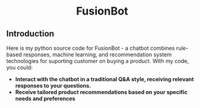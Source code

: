 <p align="center">
 <h1 align="center">FusionBot</h1>
</p>

## Introduction

Here is my python source code for FusionBot - a chatbot combines rule-based responses, machine learning, and recommendation system technologies for suporting customer on buying a product. With my code, you could: 
* **Interact with the chatbot in a traditional Q&A style, receiving relevant responses to your questions.**
* **Receive tailored product recommendations based on your specific needs and preferences**

